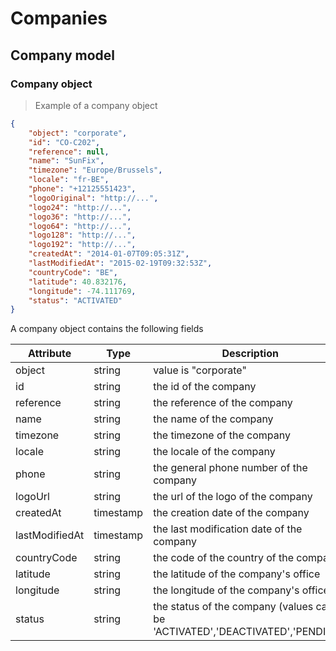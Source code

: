 # Companies

## Company model

### Company object

> Example of a company object

```json
{
    "object": "corporate",
    "id": "CO-C202",
    "reference": null,
    "name": "SunFix",
    "timezone": "Europe/Brussels",
    "locale": "fr-BE",
    "phone": "+12125551423",
    "logoOriginal": "http://...",
    "logo24": "http://...",
    "logo36": "http://...",
    "logo64": "http://...",
    "logo128": "http://...",
    "logo192": "http://...",
    "createdAt": "2014-01-07T09:05:31Z",
    "lastModifiedAt": "2015-02-19T09:32:53Z",
    "countryCode": "BE",
    "latitude": 40.832176,
    "longitude": -74.111769,
    "status": "ACTIVATED"
}
```

A company object contains the following fields

Attribute | Type | Description
--------- | ---- | -----------
object | string | value is "corporate"
id | string | the id of the company
reference | string | the reference of the company
name | string | the name of the company
timezone | string | the timezone of the company
locale | string | the locale of the company
phone | string | the general phone number of the company
logoUrl | string | the url of the logo of the company
createdAt | timestamp | the creation date of the company
lastModifiedAt | timestamp | the last modification date of the company
countryCode | string | the code of the country of the company
latitude | string | the latitude of the company's office
longitude | string | the longitude of the company's office
status | string | the status of the company (values can be 'ACTIVATED','DEACTIVATED','PENDING')


